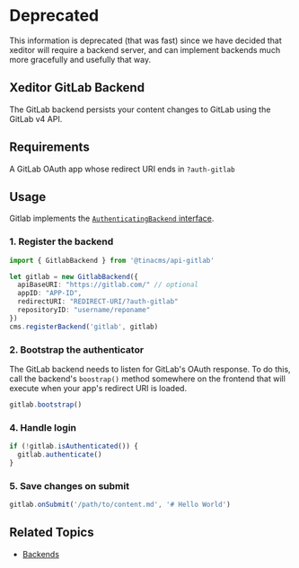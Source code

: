 # Deprecated

This information is deprecated (that was fast) since we have decided that xeditor will require a backend server, and can implement backends much more gracefully and usefully that way.

## Xeditor GitLab Backend

The GitLab backend persists your content changes to GitLab using the GitLab v4 API.

## Requirements

A GitLab OAuth app whose redirect URI ends in `?auth-gitlab`

## Usage

Gitlab implements the [`AuthenticatingBackend` interface](../concepts/backends.md).

### 1. Register the backend

```typescript
import { GitlabBackend } from '@tinacms/api-gitlab'

let gitlab = new GitlabBackend({
  apiBaseURI: "https://gitlab.com/" // optional
  appID: "APP-ID",
  redirectURI: "REDIRECT-URI/?auth-gitlab"
  repositoryID: "username/reponame"
})
cms.registerBackend('gitlab', gitlab)
```

### 2. Bootstrap the authenticator

The GitLab backend needs to listen for GitLab's OAuth response. To do this, call the backend's `boostrap()` method somewhere on the frontend that will execute when your app's redirect URI is loaded.

```typescript
gitlab.bootstrap()
```

### 4. Handle login

```typescript
if (!gitlab.isAuthenticated()) {
  gitlab.authenticate()
}
```

### 5. Save changes on submit

```typescript
gitlab.onSubmit('/path/to/content.md', '# Hello World')
```

## Related Topics

- [Backends](../concepts/backends.md)
